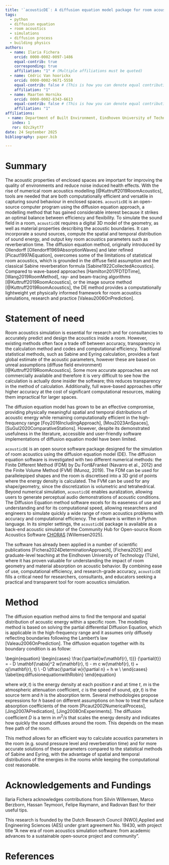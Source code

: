 ```yaml
---
title: '`acousticDE`: A diffusion equation model package for room acoustics simulations'
tags:
  - python
  - diffusion equation
  - room acoustics
  - simulations
  - diffusion process
  - building physics
authors:
  - name: Ilaria Fichera
    orcid: 0000-0002-0097-1486
    equal-contrib: true
    corresponding: true
    affiliation: "1" # (Multiple affiliations must be quoted)
  - name: Cédric Van hoorickx
    orcid: 0000-0002-9671-5558
    equal-contrib: false # (This is how you can denote equal contributions between multiple authors)
    affiliation: "1" 
  - name: Maarten Hornikx
    orcid: 0000-0002-8343-6613
    equal-contrib: false # (This is how you can denote equal contributions between multiple authors)
    affiliation: "1" 
affiliations:
 - name: Department of Built Environment, Eindhoven University of Technology
   index: 1
   ror: 02c2kyt77
date: 24 September 2025
bibliography: paper.bib

---
```


# Summary
<!-- A summary describing the high-level functionality and purpose of the software for a diverse, non-specialist audience. -->

The acoustic properties of enclosed spaces are important for improving the quality of environments and reduce noise induced health effects. With the rise of numerical room acoustics modelling [@Kuttruff2019RoomAcoustics], tools are needed that are both computationally efficient and versatile in capturing sound behaviour in enclosed spaces. `acousticDE` is an open-source computer program using the diffusion equation approach, a modelling method that has gained considerable interest because it strikes an optimal balance between efficiency and flexibility. To simulate the sound field in a room, `acousticDE` requires a digital 3D model of the geometry, as well as material properties describing the acoustic boundaries. It can incorporate a sound sources, compute the spatial and temporal distribution of sound energy, and output key room acoustics parameters such as reverberation time. The diffusion equation method, originally introduced by Ollendorff [Ollendorff1969AbsorptionWaves] and later refined [Picaut1997AEquation], overcomes some of the limitations of statistical room acoustics, which is grounded in the diffuse field assumption and the classical Sabine reverberation formula [Sabine1922CollectedAcoustics]. Compared to wave-based approaches [Hamilton2017FDTDTime], [Wang2019RoomMethod], ray- and beam-tracing algorithms [@Kuttruff2019RoomAcoustics], or the image source method [@Kuttruff2019RoomAcoustics], the DE method provides a computationally lightweight yet physically informed framework for room acoustics simulations, research and practice [Valeau2006OnPrediction].

# Statement of need
<!-- A Statement of need section that clearly illustrates the research purpose of the software and places it in the context of related work. -->

Room acoustics simulation is essential for research and for consultancies to accurately predict and design the acoustics inside a room. However, existing methods often face a trade off between accuracy, transparency in the calculation method and codes and computational efficiency. Traditional statistical methods, such as Sabine and Eyring calculation, provides a fast global estimate of the acoustic parameters, however these are based on unreal assumptions (diffuse field environment) [@Kuttruff2019RoomAcoustics]. Some more accurate approaches are not commercially available and therefore it is very difficult to see how the calculation is actually done insider the software; this reduces transparency in the method of calculation. Additionally, full wave-based approaches offer higher accuracy at the cost of significant computational resources, making them impractical for larger spaces. 

The diffusion equation model has grown to be an effective compromise, providing physically meaningful spatial and temporal distributions of acoustic energy while remaining computationally efficient in the high-frequency range [Foy2016IncludingApproach], [Mou2023AnSpaces], [SuGul2020ComparativeStations]. However, despite its demonstrated usefulness in the literature, accessible and user-friendly software implementations of diffusion equation model have been limited.

`acousticDE` is an open source software package designed for the simulation of room acoustics using the diffusion equation model (DE). 
The diffusion equation software is investigated with two different numerical methods: the Finite Different Method (FDM) by Du Fort&Frankel (Navarro et al., 2012) and the Finite Volume Method (FVM) (Munoz, 2019). The FDM can be used for parallelepiped shapes and the room is discretised into a 3D grid of points where the energy density is calculated. The FVM can be used for any shape/geometry, since the discretization is volumetric and tetrahedrical. Beyond numerical simulation, `acousticDE` enables auralization, allowing users to generate perceptual audio demonstrations of acoustic conditions. The Diffusion Equation method software excels for its easeness of use and understanding and for its computational speed, allowing researchers and engineers to simulate quickly a wide range of room acoustics problems with accuracy and computational efficiency. The software is written in Python language. In its simpler settings, the `acousticDE` package is available as a back-end acoustic simulator of the Community Hub for Open-source Room Acoustics Software [CHORAS](https://github.com/choras-org/CHORAS) [Willemsen2025].

The software has already been applied in a number of scientific publications [Fichera2024DeterminationApproach], [Fichera2025] and graduate-level teaching at the Eindhoven University of Technology (TU/e), where it has proven valuable for understanding the impact of room geometry and material absorption on acoustic behavior. By combining ease of use, computational efficiency, and research-grade accuracy, `acousticDE` fills a critical need for researchers, consultants, and educators seeking a practical and transparent tool for room acoustics simulation.

# Method

The diffusion equation method aims to find the temporal and spatial distribution of acoustic energy within a specific room. The modelling method is based on solving the partial differential Diffusion Equation, which is applicable in the high-frequency range and it assumes only diffusely reflecting boundaries following the  Lambert’s law [Valeau2006OnPrediction]. The diffusion equation together with its boundary condition is as follow:

\begin{equation}
    \begin{cases}
      \frac{\partial{w(\mathbf{r}, t)}} {\partial{t}} = - D \mathbf{\nabla}^2 w(\mathbf{r}, t) - m c w(\mathbf{r}, t) + q(\mathbf{r}, t) \\
      -D \dfrac{\partial w}{\partial n} = h w \\
    \end{cases}  
    \label{eq:diffusionequationwithRobin}
\end{equation}

where $w(\mathbf{r}, t)$ is the energy density at each position $\mathbf{r}$ and at time $t$, $m$ is the atmospheric attenuation coefficient, $c$ is the speed of sound, $q(\mathbf{r}, t)$ is the source term and $h$ is the absorption term. Several methodologies propose expressions for $h$ based on different assumptions on how to treat the suface absorption coefficients of the room [Picaut2002NumericalProcess], [Jing2007APredication], [Jing2008OnExperiments]. The diffusion coefficient $D$ is a term in $m^2/s$ that scales the energy density and indicates how quickly the sound diffuses around the room. This depends on the mean free path of the room.  

This method allows for an efficient way to calculate acoustics parameters in the room (e.g. sound pressure level and reverberation time) and for more accurate solutions of these parameters compared to the statistical methods of Sabine and Eyring, with the advantage of spatial and temporal distributions of the energies in the rooms while keeping the computational cost reasonable. 

# Acknowledgements and Fundings

Ilaria Fichera acknowledges contributions from Silvin Willemsen, Marco Berzborn, Hassan Teymoori, Felipe Raymann, and Radovan Bast for their useful tips. 

This research is founded by the Dutch Research Council (NWO),Applied and Engineering Sciences (AES) under grant agreement No. 19430, with project title ”A new era of room acoustics simulation software: from academic advances to a sustainable open-source project and community”.

# References
<!-- A list of key references, including to other software addressing related needs. Note that the references should include full names of venues, e.g., journals and conferences, not abbreviations only understood in the context of a specific discipline. -->